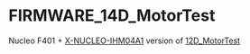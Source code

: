 # FIRMWARE_14D_MotorTest

Nucleo F401 + [X-NUCLEO-IHM04A1](https://os.mbed.com/components/X-NUCLEO-IHM04A1/) version of [12D_MotorTest](https://github.com/nBlocksStudioApps/10D_MotorTest)